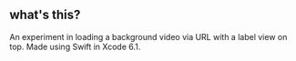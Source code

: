 ## what's this?
An experiment in loading a background video via URL with a label view on top. Made using Swift in Xcode 6.1.
